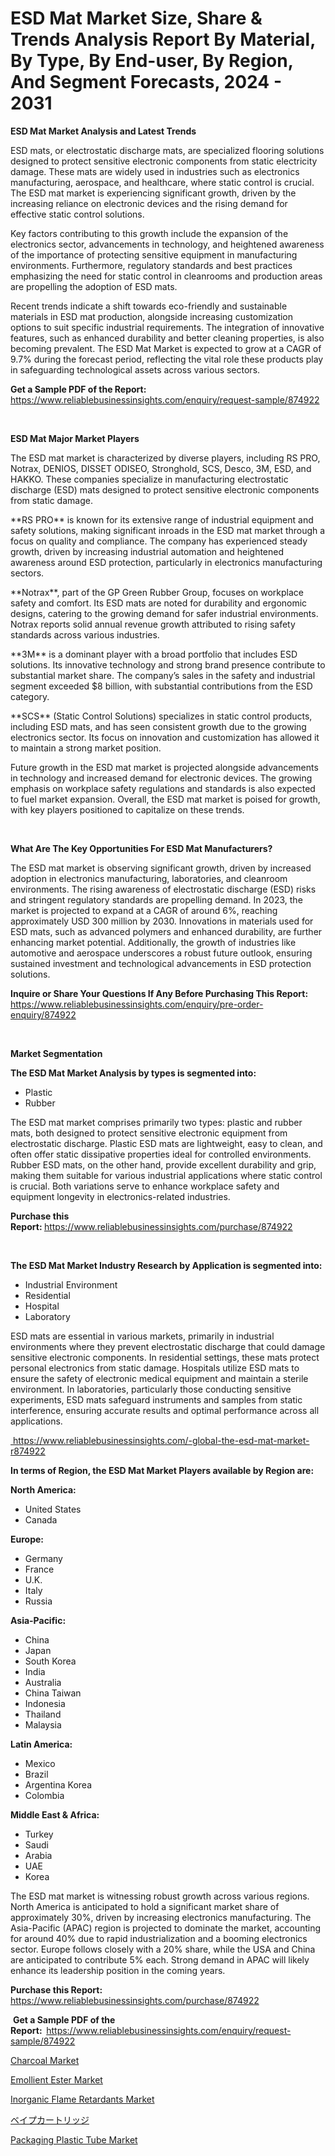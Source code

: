 <p><h1>ESD Mat Market Size, Share & Trends Analysis Report By Material, By Type, By End-user, By Region, And Segment Forecasts, 2024 - 2031</h1></p><p><strong>ESD Mat Market Analysis and Latest Trends</strong></p>
<p><p>ESD mats, or electrostatic discharge mats, are specialized flooring solutions designed to protect sensitive electronic components from static electricity damage. These mats are widely used in industries such as electronics manufacturing, aerospace, and healthcare, where static control is crucial. The ESD mat market is experiencing significant growth, driven by the increasing reliance on electronic devices and the rising demand for effective static control solutions.</p><p>Key factors contributing to this growth include the expansion of the electronics sector, advancements in technology, and heightened awareness of the importance of protecting sensitive equipment in manufacturing environments. Furthermore, regulatory standards and best practices emphasizing the need for static control in cleanrooms and production areas are propelling the adoption of ESD mats.</p><p>Recent trends indicate a shift towards eco-friendly and sustainable materials in ESD mat production, alongside increasing customization options to suit specific industrial requirements. The integration of innovative features, such as enhanced durability and better cleaning properties, is also becoming prevalent. The ESD Mat Market is expected to grow at a CAGR of 9.7% during the forecast period, reflecting the vital role these products play in safeguarding technological assets across various sectors.</p></p>
<p><strong>Get a Sample PDF of the Report:&nbsp;</strong> <a href="https://www.reliablebusinessinsights.com/enquiry/request-sample/874922">https://www.reliablebusinessinsights.com/enquiry/request-sample/874922</a></p>
<p>&nbsp;</p>
<p><strong>ESD Mat Major Market Players</strong></p>
<p><p>The ESD mat market is characterized by diverse players, including RS PRO, Notrax, DENIOS, DISSET ODISEO, Stronghold, SCS, Desco, 3M, ESD, and HAKKO. These companies specialize in manufacturing electrostatic discharge (ESD) mats designed to protect sensitive electronic components from static damage.</p><p>**RS PRO** is known for its extensive range of industrial equipment and safety solutions, making significant inroads in the ESD mat market through a focus on quality and compliance. The company has experienced steady growth, driven by increasing industrial automation and heightened awareness around ESD protection, particularly in electronics manufacturing sectors.</p><p>**Notrax**, part of the GP Green Rubber Group, focuses on workplace safety and comfort. Its ESD mats are noted for durability and ergonomic designs, catering to the growing demand for safer industrial environments. Notrax reports solid annual revenue growth attributed to rising safety standards across various industries.</p><p>**3M** is a dominant player with a broad portfolio that includes ESD solutions. Its innovative technology and strong brand presence contribute to substantial market share. The company’s sales in the safety and industrial segment exceeded $8 billion, with substantial contributions from the ESD category.</p><p>**SCS** (Static Control Solutions) specializes in static control products, including ESD mats, and has seen consistent growth due to the growing electronics sector. Its focus on innovation and customization has allowed it to maintain a strong market position.</p><p>Future growth in the ESD mat market is projected alongside advancements in technology and increased demand for electronic devices. The growing emphasis on workplace safety regulations and standards is also expected to fuel market expansion. Overall, the ESD mat market is poised for growth, with key players positioned to capitalize on these trends.</p></p>
<p>&nbsp;</p>
<p><strong>What Are The Key Opportunities For ESD Mat Manufacturers?</strong></p>
<p><p>The ESD mat market is observing significant growth, driven by increased adoption in electronics manufacturing, laboratories, and cleanroom environments. The rising awareness of electrostatic discharge (ESD) risks and stringent regulatory standards are propelling demand. In 2023, the market is projected to expand at a CAGR of around 6%, reaching approximately USD 300 million by 2030. Innovations in materials used for ESD mats, such as advanced polymers and enhanced durability, are further enhancing market potential. Additionally, the growth of industries like automotive and aerospace underscores a robust future outlook, ensuring sustained investment and technological advancements in ESD protection solutions.</p></p>
<p><strong>Inquire or Share Your Questions If Any Before Purchasing This Report:</strong> <a href="https://www.reliablebusinessinsights.com/enquiry/pre-order-enquiry/874922">https://www.reliablebusinessinsights.com/enquiry/pre-order-enquiry/874922</a></p>
<p>&nbsp;</p>
<p><strong>Market Segmentation</strong></p>
<p><strong>The ESD Mat Market Analysis by types is segmented into:</strong></p>
<p><ul><li>Plastic</li><li>Rubber</li></ul></p>
<p><p>The ESD mat market comprises primarily two types: plastic and rubber mats, both designed to protect sensitive electronic equipment from electrostatic discharge. Plastic ESD mats are lightweight, easy to clean, and often offer static dissipative properties ideal for controlled environments. Rubber ESD mats, on the other hand, provide excellent durability and grip, making them suitable for various industrial applications where static control is crucial. Both variations serve to enhance workplace safety and equipment longevity in electronics-related industries.</p></p>
<p><strong>Purchase this Report:&nbsp;</strong><a href="https://www.reliablebusinessinsights.com/purchase/874922">https://www.reliablebusinessinsights.com/purchase/874922</a></p>
<p>&nbsp;</p>
<p><strong>The ESD Mat Market Industry Research by Application is segmented into:</strong></p>
<p><ul><li>Industrial Environment</li><li>Residential</li><li>Hospital</li><li>Laboratory</li></ul></p>
<p><p>ESD mats are essential in various markets, primarily in industrial environments where they prevent electrostatic discharge that could damage sensitive electronic components. In residential settings, these mats protect personal electronics from static damage. Hospitals utilize ESD mats to ensure the safety of electronic medical equipment and maintain a sterile environment. In laboratories, particularly those conducting sensitive experiments, ESD mats safeguard instruments and samples from static interference, ensuring accurate results and optimal performance across all applications.</p></p>
<p><a href="https://www.reliablebusinessinsights.com/-global-the-esd-mat-market-r874922">&nbsp;https://www.reliablebusinessinsights.com/-global-the-esd-mat-market-r874922</a></p>
<p><strong>In terms of Region, the ESD Mat Market Players available by Region are:</strong></p>
<p>
    <p> <strong> North America: </strong>
        <ul>
            <li>United States</li>
            <li>Canada</li>
        </ul>
        </p> 
    <p> <strong> Europe: </strong>
        <ul>
            <li>Germany</li>
            <li>France</li>
            <li>U.K.</li>
            <li>Italy</li>
            <li>Russia</li>
        </ul>
        </p> 
    <p> <strong> Asia-Pacific: </strong>
        <ul>
            <li>China</li>
            <li>Japan</li>
            <li>South Korea</li>
            <li>India</li>
            <li>Australia</li>
            <li>China Taiwan</li>
            <li>Indonesia</li>
            <li>Thailand</li>
            <li>Malaysia</li>
        </ul>
        </p> 
    <p> <strong> Latin America: </strong>
        <ul>
            <li>Mexico</li>
            <li>Brazil</li>
            <li>Argentina Korea</li>
            <li>Colombia</li>
        </ul>
        </p> 
    <p> <strong> Middle East & Africa: </strong>
        <ul>
            <li>Turkey</li>
            <li>Saudi</li>
            <li>Arabia</li>
            <li>UAE</li>
            <li>Korea</li>
        </ul>
    </p>
    </p>
<p><p>The ESD mat market is witnessing robust growth across various regions. North America is anticipated to hold a significant market share of approximately 30%, driven by increasing electronics manufacturing. The Asia-Pacific (APAC) region is projected to dominate the market, accounting for around 40% due to rapid industrialization and a booming electronics sector. Europe follows closely with a 20% share, while the USA and China are anticipated to contribute 5% each. Strong demand in APAC will likely enhance its leadership position in the coming years.</p></p>
<p><strong>Purchase this Report: </strong><a href="https://www.reliablebusinessinsights.com/purchase/874922">https://www.reliablebusinessinsights.com/purchase/874922</a></p>
<p>&nbsp;<strong>Get a Sample PDF of the Report:&nbsp;&nbsp;</strong><a href="https://www.reliablebusinessinsights.com/enquiry/request-sample/874922">https://www.reliablebusinessinsights.com/enquiry/request-sample/874922</a></p>
<p><strong></strong></p>
<p><p><a href="https://issuu.com/reportprime-2/docs/charcoal-market-size-2030.pptx_c4b7af987a6332">Charcoal Market</a></p><p><a href="https://github.com/BretDuke76/Market-Research-Report-List-1/blob/main/emollient-ester-market.md">Emollient Ester Market</a></p><p><a href="https://medium.com/@sam.gray5456/the-inorganic-flame-retardants-market-has-experienced-impressive-growth-in-recent-years-1e7a4c55024e">Inorganic Flame Retardants Market</a></p><p><a href="https://medium.com/@manuelmann1976/%E3%82%B0%E3%83%AD%E3%83%BC%E3%83%90%E3%83%AB-vape-%E3%82%AB%E3%83%BC%E3%83%88%E3%83%AA%E3%83%83%E3%82%B8%E5%B8%82%E5%A0%B4-%E5%B8%82%E5%A0%B4%E3%82%B7%E3%82%A7%E3%82%A2-%E5%B8%82%E5%A0%B4%E5%8B%95%E5%90%91-%E3%81%8A%E3%82%88%E3%81%B3%E5%B0%86%E6%9D%A5%E3%81%AE%E6%88%90%E9%95%B7%E3%82%92%E6%8E%A2%E3%82%8B-423e6ea77129">ベイプカートリッジ</a></p><p><a href="https://medium.com/@sam.gray5456/the-market-study-covers-the-packaging-plastic-tube-market-across-various-segments-45fd63223300">Packaging Plastic Tube Market</a></p></p>